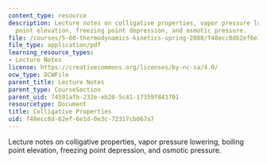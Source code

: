 ```yaml
---
content_type: resource
description: Lecture notes on colligative properties, vapor pressure lowering, boiling
  point elevation, freezing point depression, and osmotic pressure.
file: /courses/5-60-thermodynamics-kinetics-spring-2008/f48ecc8d62ef6e1d0e3c72317cb067a7_lec_23.pdf
file_type: application/pdf
learning_resource_types:
- Lecture Notes
license: https://creativecommons.org/licenses/by-nc-sa/4.0/
ocw_type: OCWFile
parent_title: Lecture Notes
parent_type: CourseSection
parent_uid: 74591afb-232e-eb20-5c41-17359f843701
resourcetype: Document
title: Colligative Properties
uid: f48ecc8d-62ef-6e1d-0e3c-72317cb067a7
---
```

Lecture notes on colligative properties, vapor pressure lowering, boiling point elevation, freezing point depression, and osmotic pressure.